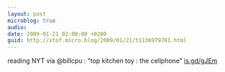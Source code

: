 ```yaml
---
layout: post
microblog: true
audio: 
date: 2009-01-21 02:00:00 +0200
guid: http://xtof.micro.blog/2009/01/21/t1136979781.html
---
```

reading NYT via @billcpu : "top kitchen toy : the cellphone" [is.gd/gJEm](http://is.gd/gJEm)
